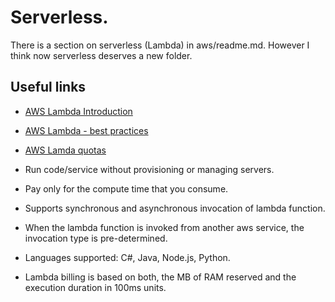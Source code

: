 # Serverless.

There is a section on serverless (Lambda) in aws/readme.md. However I think now 
serverless deserves a new folder.

## Useful links

* [AWS Lambda Introduction](http://docs.aws.amazon.com/lambda/latest/dg/welcome.html)
* [AWS Lambda - best practices](http://docs.aws.amazon.com/lambda/latest/dg/best-practices.html)
* [AWS Lamda quotas](http://docs.aws.amazon.com/lambda/latest/dg/limits.html)

* Run code/service without provisioning or managing servers.
* Pay only for the compute time that you consume.
* Supports synchronous and asynchronous invocation of lambda function.
* When the lambda function is invoked from another aws service, the invocation type
  is pre-determined.
* Languages supported: C#, Java, Node.js, Python.
* Lambda billing is based on both, the MB of RAM reserved and the execution duration
  in 100ms units.


